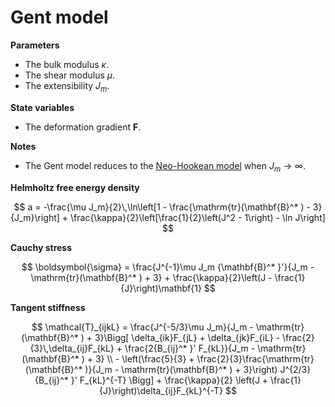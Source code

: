 # Gent model

**Parameters**

- The bulk modulus $\kappa$.
- The shear modulus $\mu$.
- The extensibility $J_m$.

**State variables**

- The deformation gradient $\mathbf{F}$.

**Notes**

- The Gent model reduces to the [Neo-Hookean model](neo-hookean.md) when $J_m\to\infty$.

**Helmholtz free energy density**

$$
a = -\frac{\mu J_m}{2}\,\ln\left[1 - \frac{\mathrm{tr}(\mathbf{B}^* ) - 3}{J_m}\right] + \frac{\kappa}{2}\left[\frac{1}{2}\left(J^2 - 1\right) - \ln J\right]
$$

**Cauchy stress**

$$
\boldsymbol{\sigma} = \frac{J^{-1}\mu J_m {\mathbf{B}^* }'}{J_m - \mathrm{tr}(\mathbf{B}^* ) + 3} + \frac{\kappa}{2}\left(J - \frac{1}{J}\right)\mathbf{1}
$$

**Tangent stiffness**

$$
\mathcal{T}_{ijkL} = \frac{J^{-5/3}\mu J_m}{J_m - \mathrm{tr}(\mathbf{B}^* ) + 3}\Bigg[ \delta_{ik}F_{jL} + \delta_{jk}F_{iL} - \frac{2}{3}\,\delta_{ij}F_{kL} + \frac{2{B_{ij}^* }' F_{kL}}{J_m - \mathrm{tr}(\mathbf{B}^* ) + 3} \\ - \left(\frac{5}{3} + \frac{2}{3}\frac{\mathrm{tr}(\mathbf{B}^* )}{J_m - \mathrm{tr}(\mathbf{B}^* ) + 3}\right) J^{2/3} {B_{ij}^* }' F_{kL}^{-T} \Bigg] + \frac{\kappa}{2} \left(J + \frac{1}{J}\right)\delta_{ij}F_{kL}^{-T}
$$
